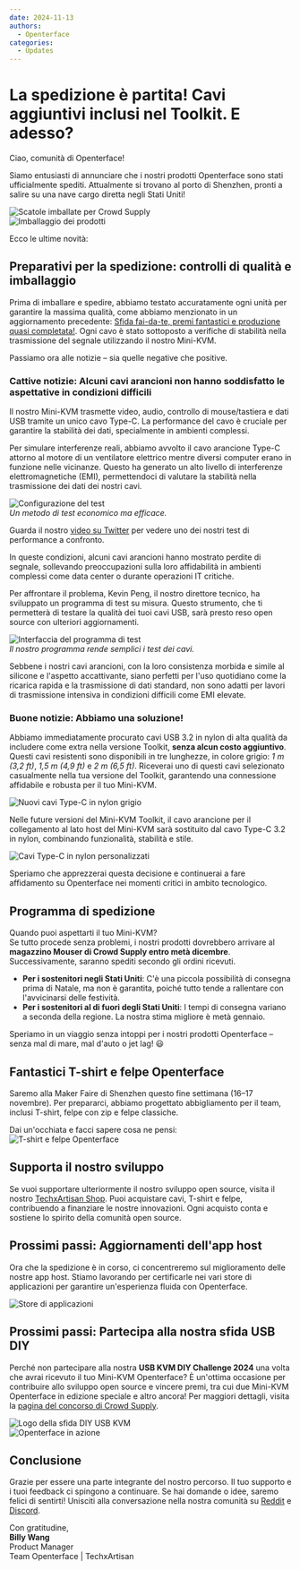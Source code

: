 ```yaml
---
date: 2024-11-13
authors:
  - Openterface
categories:
  - Updates
---
```


# La spedizione è partita! Cavi aggiuntivi inclusi nel Toolkit. E adesso?

Ciao, comunità di Openterface!

Siamo entusiasti di annunciare che i nostri prodotti Openterface sono stati ufficialmente spediti. Attualmente si trovano al porto di Shenzhen, pronti a salire su una nave cargo diretta negli Stati Uniti!

![Scatole imballate per Crowd Supply](../pic/241107-s.jpeg)  
![Imballaggio dei prodotti](../pic/241107-p.jpg)

Ecco le ultime novità:

## Preparativi per la spedizione: controlli di qualità e imballaggio

Prima di imballare e spedire, abbiamo testato accuratamente ogni unità per garantire la massima qualità, come abbiamo menzionato in un aggiornamento precedente: [Sfida fai-da-te, premi fantastici e produzione quasi completata!](https://www.crowdsupply.com/techxartisan/openterface-mini-kvm/updates/diy-challenge-cool-prizes-and-production-nears-the-finish-line). Ogni cavo è stato sottoposto a verifiche di stabilità nella trasmissione del segnale utilizzando il nostro Mini-KVM.

Passiamo ora alle notizie – sia quelle negative che positive.

### Cattive notizie: Alcuni cavi arancioni non hanno soddisfatto le aspettative in condizioni difficili

Il nostro Mini-KVM trasmette video, audio, controllo di mouse/tastiera e dati USB tramite un unico cavo Type-C. La performance del cavo è cruciale per garantire la stabilità dei dati, specialmente in ambienti complessi.

Per simulare interferenze reali, abbiamo avvolto il cavo arancione Type-C attorno al motore di un ventilatore elettrico mentre diversi computer erano in funzione nelle vicinanze. Questo ha generato un alto livello di interferenze elettromagnetiche (EMI), permettendoci di valutare la stabilità nella trasmissione dei dati dei nostri cavi.

![Configurazione del test](../pic/241107-0.jpg)  
*Un metodo di test economico ma efficace.*

Guarda il nostro [video su Twitter](https://x.com/TechxArtisan/status/1856559677296816347) per vedere uno dei nostri test di performance a confronto.

In queste condizioni, alcuni cavi arancioni hanno mostrato perdite di segnale, sollevando preoccupazioni sulla loro affidabilità in ambienti complessi come data center o durante operazioni IT critiche.

Per affrontare il problema, Kevin Peng, il nostro direttore tecnico, ha sviluppato un programma di test su misura. Questo strumento, che ti permetterà di testare la qualità dei tuoi cavi USB, sarà presto reso open source con ulteriori aggiornamenti.

![Interfaccia del programma di test](../pic/241107-1.jpg)  
*Il nostro programma rende semplici i test dei cavi.*

Sebbene i nostri cavi arancioni, con la loro consistenza morbida e simile al silicone e l'aspetto accattivante, siano perfetti per l'uso quotidiano come la ricarica rapida e la trasmissione di dati standard, non sono adatti per lavori di trasmissione intensiva in condizioni difficili come EMI elevate.

### Buone notizie: Abbiamo una soluzione!

Abbiamo immediatamente procurato cavi USB 3.2 in nylon di alta qualità da includere come extra nella versione Toolkit, **senza alcun costo aggiuntivo**. Questi cavi resistenti sono disponibili in tre lunghezze, in colore grigio: *1 m (3,2 ft)*, *1,5 m (4,9 ft)* e *2 m (6,5 ft)*. Riceverai uno di questi cavi selezionato casualmente nella tua versione del Toolkit, garantendo una connessione affidabile e robusta per il tuo Mini-KVM.

![Nuovi cavi Type-C in nylon grigio](../pic/241107-2.jpg)

Nelle future versioni del Mini-KVM Toolkit, il cavo arancione per il collegamento al lato host del Mini-KVM sarà sostituito dal cavo Type-C 3.2 in nylon, combinando funzionalità, stabilità e stile.

![Cavi Type-C in nylon personalizzati](../pic/241107-3.jpg)

Speriamo che apprezzerai questa decisione e continuerai a fare affidamento su Openterface nei momenti critici in ambito tecnologico.

## Programma di spedizione

Quando puoi aspettarti il tuo Mini-KVM?  
Se tutto procede senza problemi, i nostri prodotti dovrebbero arrivare al **magazzino Mouser di Crowd Supply entro metà dicembre**. Successivamente, saranno spediti secondo gli ordini ricevuti.

- **Per i sostenitori negli Stati Uniti**: C'è una piccola possibilità di consegna prima di Natale, ma non è garantita, poiché tutto tende a rallentare con l'avvicinarsi delle festività.  
- **Per i sostenitori al di fuori degli Stati Uniti**: I tempi di consegna variano a seconda della regione. La nostra stima migliore è metà gennaio.

Speriamo in un viaggio senza intoppi per i nostri prodotti Openterface – senza mal di mare, mal d'auto o jet lag! 😃

## Fantastici T-shirt e felpe Openterface

Saremo alla Maker Faire di Shenzhen questo fine settimana (16–17 novembre). Per prepararci, abbiamo progettato abbigliamento per il team, inclusi T-shirt, felpe con zip e felpe classiche.

Dai un'occhiata e facci sapere cosa ne pensi:  
![T-shirt e felpe Openterface](../pic/241107-c.jpg)

## Supporta il nostro sviluppo

Se vuoi supportare ulteriormente il nostro sviluppo open source, visita il nostro [TechxArtisan Shop](https://shop.techxartisan.com/). Puoi acquistare cavi, T-shirt e felpe, contribuendo a finanziare le nostre innovazioni. Ogni acquisto conta e sostiene lo spirito della comunità open source.

## Prossimi passi: Aggiornamenti dell'app host

Ora che la spedizione è in corso, ci concentreremo sul miglioramento delle nostre app host. Stiamo lavorando per certificarle nei vari store di applicazioni per garantire un'esperienza fluida con Openterface.

![Store di applicazioni](../pic/241107-4.png)

## Prossimi passi: Partecipa alla nostra sfida USB DIY

Perché non partecipare alla nostra **USB KVM DIY Challenge 2024** una volta che avrai ricevuto il tuo Mini-KVM Openterface? È un'ottima occasione per contribuire allo sviluppo open source e vincere premi, tra cui due Mini-KVM Openterface in edizione speciale e altro ancora! Per maggiori dettagli, visita la [pagina del concorso di Crowd Supply](https://www.crowdsupply.com/techxartisan/usb-kvm-diy-challenge-2024).

![Logo della sfida DIY USB KVM](../pic/usb-kvm-diy-2024-logo.svg)  
![Openterface in azione](../pic/openterface-241017-03_jpg_md-xl.jpg)

## Conclusione

Grazie per essere una parte integrante del nostro percorso. Il tuo supporto e i tuoi feedback ci spingono a continuare. Se hai domande o idee, saremo felici di sentirti! Unisciti alla conversazione nella nostra comunità su [Reddit](https://openterface.com/reddit) e [Discord](https://openterface.com/discord).

Con gratitudine,  
**Billy Wang**  
Product Manager  
Team Openterface | TechxArtisan
